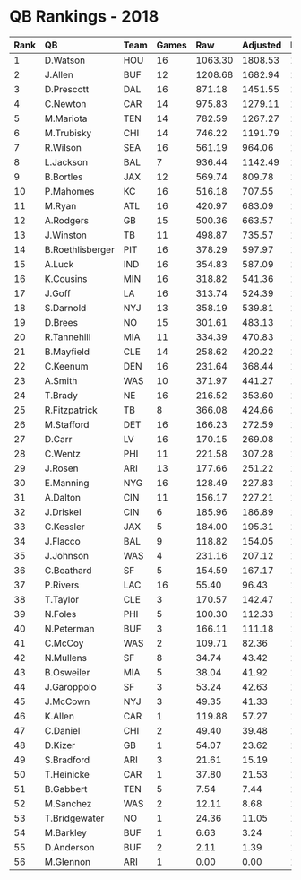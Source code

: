 # QB Rankings - 2018

| Rank | QB               | Team | Games | Raw     | Adjusted | Difficulty | Avg/Game | Normalized |
| :----| :----------------| :----| :-----| :-------| :--------| :----------| :--------| :----------|
| 1    | D.Watson         | HOU  | 16    | 1063.30 | 1808.53  | 1.000      | 113.03   | 107.05     |
| 2    | J.Allen          | BUF  | 12    | 1208.68 | 1682.94  | 1.000      | 140.24   | 94.69      |
| 3    | D.Prescott       | DAL  | 16    | 871.18  | 1451.55  | 1.000      | 90.72    | 92.76      |
| 4    | C.Newton         | CAR  | 14    | 975.83  | 1279.11  | 1.000      | 91.37    | 83.19      |
| 5    | M.Mariota        | TEN  | 14    | 782.59  | 1267.27  | 1.000      | 90.52    | 82.74      |
| 6    | M.Trubisky       | CHI  | 14    | 746.22  | 1191.79  | 1.000      | 85.13    | 79.88      |
| 7    | R.Wilson         | SEA  | 16    | 561.19  | 964.06   | 1.000      | 60.25    | 73.24      |
| 8    | L.Jackson        | BAL  | 7     | 936.44  | 1142.49  | 1.000      | 163.21   | 67.51      |
| 9    | B.Bortles        | JAX  | 12    | 569.74  | 809.78   | 1.000      | 67.48    | 63.54      |
| 10   | P.Mahomes        | KC   | 16    | 516.18  | 707.55   | 1.000      | 44.22    | 62.97      |
| 11   | M.Ryan           | ATL  | 16    | 420.97  | 683.09   | 1.000      | 42.69    | 61.99      |
| 12   | A.Rodgers        | GB   | 15    | 500.36  | 663.57   | 1.000      | 44.24    | 60.53      |
| 13   | J.Winston        | TB   | 11    | 498.87  | 735.57   | 1.000      | 66.87    | 60.00      |
| 14   | B.Roethlisberger | PIT  | 16    | 378.29  | 597.97   | 1.000      | 37.37    | 58.59      |
| 15   | A.Luck           | IND  | 16    | 354.83  | 587.09   | 1.000      | 36.69    | 58.15      |
| 16   | K.Cousins        | MIN  | 16    | 318.82  | 541.36   | 1.000      | 33.84    | 56.32      |
| 17   | J.Goff           | LA   | 16    | 313.74  | 524.39   | 1.000      | 32.77    | 55.64      |
| 18   | S.Darnold        | NYJ  | 13    | 358.19  | 539.81   | 1.000      | 41.52    | 54.53      |
| 19   | D.Brees          | NO   | 15    | 301.61  | 483.13   | 1.000      | 32.21    | 53.50      |
| 20   | R.Tannehill      | MIA  | 11    | 334.39  | 470.83   | 1.000      | 42.80    | 50.87      |
| 21   | B.Mayfield       | CLE  | 14    | 258.62  | 420.22   | 1.000      | 30.02    | 50.60      |
| 22   | C.Keenum         | DEN  | 16    | 231.64  | 368.44   | 1.000      | 23.03    | 49.40      |
| 23   | A.Smith          | WAS  | 10    | 371.97  | 441.27   | 1.000      | 44.13    | 49.29      |
| 24   | T.Brady          | NE   | 16    | 216.52  | 353.60   | 1.000      | 22.10    | 48.80      |
| 25   | R.Fitzpatrick    | TB   | 8     | 366.08  | 424.66   | 1.000      | 53.08    | 47.53      |
| 26   | M.Stafford       | DET  | 16    | 166.23  | 272.59   | 1.000      | 17.04    | 45.56      |
| 27   | D.Carr           | LV   | 16    | 170.15  | 269.08   | 1.000      | 16.82    | 45.42      |
| 28   | C.Wentz          | PHI  | 11    | 221.58  | 307.28   | 1.000      | 27.93    | 45.24      |
| 29   | J.Rosen          | ARI  | 13    | 177.66  | 251.22   | 1.000      | 19.32    | 43.90      |
| 30   | E.Manning        | NYG  | 16    | 128.49  | 227.83   | 1.000      | 14.24    | 43.77      |
| 31   | A.Dalton         | CIN  | 11    | 156.17  | 227.21   | 1.000      | 20.66    | 42.48      |
| 32   | J.Driskel        | CIN  | 6     | 185.96  | 186.89   | 1.000      | 31.15    | 39.70      |
| 33   | C.Kessler        | JAX  | 5     | 184.00  | 195.31   | 1.000      | 39.06    | 39.56      |
| 34   | J.Flacco         | BAL  | 9     | 118.82  | 154.05   | 1.000      | 17.12    | 39.55      |
| 35   | J.Johnson        | WAS  | 4     | 231.16  | 207.12   | 1.000      | 51.78    | 39.41      |
| 36   | C.Beathard       | SF   | 5     | 154.59  | 167.17   | 1.000      | 33.43    | 38.85      |
| 37   | P.Rivers         | LAC  | 16    | 55.40   | 96.43    | 1.000      | 6.03     | 38.51      |
| 38   | T.Taylor         | CLE  | 3     | 170.57  | 142.47   | 1.000      | 47.49    | 37.57      |
| 39   | N.Foles          | PHI  | 5     | 100.30  | 112.33   | 1.000      | 22.47    | 37.47      |
| 40   | N.Peterman       | BUF  | 3     | 166.11  | 111.18   | 1.000      | 37.06    | 36.93      |
| 41   | C.McCoy          | WAS  | 2     | 109.71  | 82.36    | 1.000      | 41.18    | 36.08      |
| 42   | N.Mullens        | SF   | 8     | 34.74   | 43.42    | 1.000      | 5.43     | 35.97      |
| 43   | B.Osweiler       | MIA  | 5     | 38.04   | 41.92    | 1.000      | 8.38     | 35.70      |
| 44   | J.Garoppolo      | SF   | 3     | 53.24   | 42.63    | 1.000      | 14.21    | 35.52      |
| 45   | J.McCown         | NYJ  | 3     | 49.35   | 41.33    | 1.000      | 13.78    | 35.50      |
| 46   | K.Allen          | CAR  | 1     | 119.88  | 57.27    | 1.000      | 57.27    | 35.40      |
| 47   | C.Daniel         | CHI  | 2     | 49.40   | 39.48    | 1.000      | 19.74    | 35.34      |
| 48   | D.Kizer          | GB   | 1     | 54.07   | 23.62    | 1.000      | 23.62    | 34.96      |
| 49   | S.Bradford       | ARI  | 3     | 21.61   | 15.19    | 1.000      | 5.06     | 34.96      |
| 50   | T.Heinicke       | CAR  | 1     | 37.80   | 21.53    | 1.000      | 21.53    | 34.93      |
| 51   | B.Gabbert        | TEN  | 5     | 7.54    | 7.44     | 1.000      | 1.49     | 34.84      |
| 52   | M.Sanchez        | WAS  | 2     | 12.11   | 8.68     | 1.000      | 4.34     | 34.80      |
| 53   | T.Bridgewater    | NO   | 1     | 24.36   | 11.05    | 1.000      | 11.05    | 34.79      |
| 54   | M.Barkley        | BUF  | 1     | 6.63    | 3.24     | 1.000      | 3.24     | 34.69      |
| 55   | D.Anderson       | BUF  | 2     | 2.11    | 1.39     | 1.000      | 0.70     | 34.67      |
| 56   | M.Glennon        | ARI  | 1     | 0.00    | 0.00     | 1.000      | 0.00     | 34.65      |


